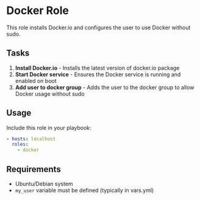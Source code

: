# Docker Role

This role installs Docker.io and configures the user to use Docker without sudo.

## Tasks

1. **Install Docker.io** - Installs the latest version of docker.io package
2. **Start Docker service** - Ensures the Docker service is running and enabled on boot
3. **Add user to docker group** - Adds the user to the docker group to allow Docker usage without sudo

## Usage

Include this role in your playbook:

```yaml
- hosts: localhost
  roles:
    - docker
```

## Requirements

- Ubuntu/Debian system
- `my_user` variable must be defined (typically in vars.yml) 